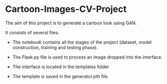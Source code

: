 # Cartoon-Images-CV-Project

The aim of this project is to generate a cartoon look using GAN. 


It consists of several files: 

- The notebook contains all the stages of the project (dataset, model construction, training and testing phase).

- The Flask.py file is used to process an image dropped into the interface.

- The interface is located in the templates folder

- The template is saved in the generator.pth file.

